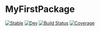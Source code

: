 # MyFirstPackage

[![Stable](https://img.shields.io/badge/docs-stable-blue.svg)](https://HsiaHongKuan.github.io/MyFirstPackage.jl/stable/)
[![Dev](https://img.shields.io/badge/docs-dev-blue.svg)](https://HsiaHongKuan.github.io/MyFirstPackage.jl/dev/)
[![Build Status](https://github.com/HsiaHongKuan/MyFirstPackage.jl/actions/workflows/CI.yml/badge.svg?branch=main)](https://github.com/HsiaHongKuan/MyFirstPackage.jl/actions/workflows/CI.yml?query=branch%3Amain)
[![Coverage](https://codecov.io/gh/HsiaHongKuan/MyFirstPackage.jl/branch/main/graph/badge.svg)](https://codecov.io/gh/HsiaHongKuan/MyFirstPackage.jl)
